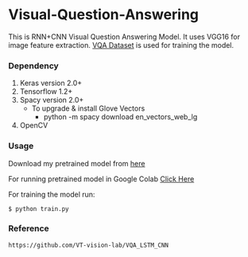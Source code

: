 # Visual-Question-Answering

This is RNN+CNN Visual Question Answering Model. It uses VGG16 for image feature extraction.
[VQA Dataset](http://visualqa.org/download.html) is used for training the model.

### Dependency

1. Keras version 2.0+
2. Tensorflow 1.2+
3. Spacy version 2.0+
    * To upgrade & install Glove Vectors
       * python -m spacy download en_vectors_web_lg
4. OpenCV 

### Usage
Download my pretrained model from [here](https://drive.google.com/drive/folders/1vlVDWGP_xwBaqZnFFTRwpSDriLxu-tHM?usp=sharing)

For running pretrained model in Google Colab [Click Here](https://colab.research.google.com/github/PratikSavla/Visual-Question-Answering/blob/master/VQA_Appplication.ipynb)

For training the model run:
```
$ python train.py
```

### Reference
```
https://github.com/VT-vision-lab/VQA_LSTM_CNN
```
